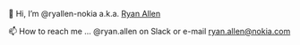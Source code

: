 👋 Hi, I’m @ryallen-nokia a.k.a. [Ryan Allen](https://team.deepfield.com/post/635788078475264000/ryan-allen-job-description-i-work-on-web-pages)

📫 How to reach me ... @ryan.allen on Slack or e-mail ryan.allen@nokia.com
